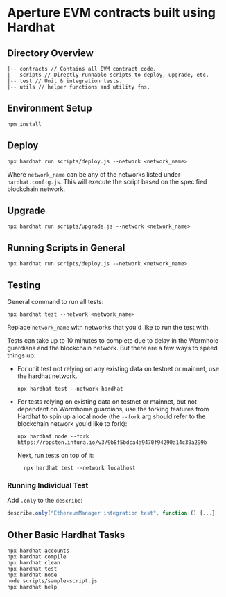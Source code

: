 # Aperture EVM contracts built using Hardhat

## Directory Overview

    |-- contracts // Contains all EVM contract code.
    |-- scripts // Directly runnable scripts to deploy, upgrade, etc.
    |-- test // Unit & integration tests.
    |-- utils // helper functions and utility fns.

## Environment Setup

```shell
npm install
```

## Deploy

```shell
npx hardhat run scripts/deploy.js --network <network_name>
```
Where `network_name` can be any of the networks listed under `hardhat.config.js`. This will execute the script based on the specified blockchain network.

## Upgrade

```shell
npx hardhat run scripts/upgrade.js --network <network_name>
```

## Running Scripts in General

```shell
npx hardhat run scripts/deploy.js --network <network_name>
```


## Testing

General command to run all tests:

```shell
npx hardhat test --network <network_name>
```

Replace `network_name` with networks that you'd like to run the test with.

Tests can take up to 10 minutes to complete due to delay in the Wormhole guardians and the blockchain network. But there are a few ways to speed things up:

- For unit test not relying on any existing data on testnet or mainnet, use the hardhat network.

  ```shell
  npx hardhat test --network hardhat
  ```

- For tests relying on existing data on testnet or mainnet, but not dependent on Wormhome guardians, use the forking features from Hardhat to spin up a local node (the `--fork` arg should refer to the blockchain network you'd like to fork):
  ```shell
  npx hardhat node --fork https://ropsten.infura.io/v3/9b8f5bdca4a9470f94290a14c39a299b
  ```
  Next, run tests on top of it:
  ```shell
    npx hardhat test --network localhost
  ```

### Running Individual Test

Add `.only` to the `describe`:

```javascript
describe.only("EthereumManager integration test", function () {...}
```

## Other Basic Hardhat Tasks

```shell
npx hardhat accounts
npx hardhat compile
npx hardhat clean
npx hardhat test
npx hardhat node
node scripts/sample-script.js
npx hardhat help
```
